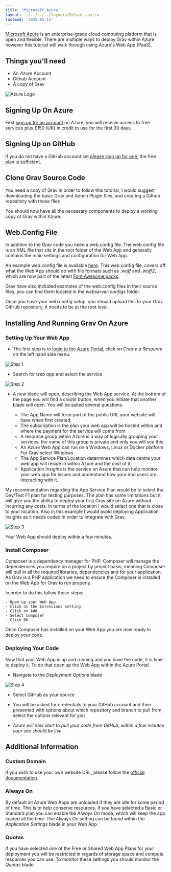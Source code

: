 ```yaml
---
title: 'Microsoft Azure'
layout: ../../../../layouts/Default.astro
lastmod: '2025-05-11'
---
```

[Microsoft Azure](https://azure.microsoft.com) is an enterprise-grade cloud computing platform that is open and flexible.  There are multiple ways to deploy Grav within Azure however this tutorial will walk through using Azure's Web App (PaaS).

## Things you'll need

* An Azure Account
* Github Account
* A copy of Grav

![Azure Logo](Azure.png)

## Signing Up On Azure
First [sign up for an account](https://azure.microsoft.com/en-gb/free/) on Azure, you will receive access to free services plus £150 (UK) in credit to use for the first 30 days. 

## Signing Up on GitHub
If you do not have a GitHub account set [please sign up for one](https://github.com/join?source=header-home), the free plan is sufficient. 

## Clone Grav Source Code
You need a copy of Grav in order to follow this tutorial, I would suggest downloading the basic Grav and Admin Plugin files, and creating a Github repository with those files 

You should now have all the necessary components to deploy a working copy of Grav within Azure. 

## Web.Config File

In addition to the Grav code you need a web.config file.  The web.config file is an XML file that sits in the root folder of the Web App and generally contains the main settings and configuration for Web App.  

An example web.config file is available [here](https://github.com/getgrav/grav-learn/blob/develop/pages/09.webservers-hosting/03.paas/04.azure/web.config).  This web.config file, covers off what the Web App should do with file formats such as *.woff* and *.woff2*, which are now part of the latest [Font Awesome packs](https://fontawesome.com).

Grav have also included examples of the web.config files in their source files, you can find them located in the *webserver-configs* folder. 

Once you have your web.config setup, you should upload this to your Grav GitHub repository, it needs to be at the root level. 

## Installing And Running Grav On Azure

### Setting Up Your Web App

+ The first step is to [login to the Azure Portal](https://portal.azure.com), click on *Create a Resource* on the left hand side menu. 

![Step 1](step1.png)

+ Search for *web app* and select the service

![Step 2](step2.png)

+ A new blade will open, describing the Web App service.  At the bottom of the page you will find a *create* button, when you initiate that another blade will open.  You will be asked several questions. 

    - The App Name will form part of the public URL your website will have when first created, 
    - The subscription is the plan your web app will be hosted within and where the payment for the service will come from
    - A resource group within Azure is a way of logically grouping your services, the name of this group is private and only you will see this
    - An Azure Web App can run on a Windows, Linux or Docker platform.  For Grav select Windows
    - The App Service Plan/Location determines which data centre your web app will reside in within Azure and the cost of it
    - Application Insights is the service on Azure that can help monitor your web app for issues and understand how your end users are interacting with it.  

My recommendation regarding the App Service Plan would be to select the Dev/Test F1 plan for testing purposes.  The plan has some limitations but it will give you the ability to deploy your first Grav site on Azure without incurring any costs.  In terms of the location I would select one that is close to your location.  Also in this example I would avoid deploying Application Insights as it needs coded in order to integrate with Grav. 

![Step 3](step3.png)

Your Web App should deploy within a few minutes. 

### Install Composer

Composer is a dependency manager for PHP. Composer will manage the dependencies you require on a project by project basis, meaning Composer will pull in all the required libraries, dependencies and for your application.  As Grav is a PHP application we need to ensure the Composer is installed on the Web App for Grav to run properly. 

In order to do this follow these steps:

    - Open up your Web App
    - Click on the Extensions setting
    - Click on Add
    - Select Composer
    - Click OK

Once Composer has installed on your Web App you are now ready to deploy your code. 

### Deploying Your Code

Now that your Web App is up and running and you have the code, it is time to deploy it.  To do that open up the Web App within the Azure Portal. 

+ Navigate to the *Deployment Options* blade 

![Step 4](step4.png)

+ Select GitHub as your source

+ You will be asked for credentials to your GitHub account and then presented with options about which repository and branch to pull from, select the options relevant for you

+ *Azure will now start to pull your code from GitHub, within a few minutes your site should be live*


## Additional Information 

### Custom Domain

If you wish to use your own website URL, please follow the [official documentation](https://docs.microsoft.com/en-gb/azure/app-service/app-service-web-tutorial-custom-domain).

### Always On

By default all Azure Web Apps are unloaded if they are idle for some period of time.  This is to help conserve resources. If you have selected a Basic or Standard plan you can enable the *Always On* mode, which will keep the app loaded all the time.  The Always On setting can be found within the *Application Settings* blade in your Web App. 

### Quotas

If you have selected one of the Free or Shared Web App Plans for your deployment you will be restricted in regards of storage space and compute resources you can use.  To monitor these settings you should monitor the *Quotas* blade. 

